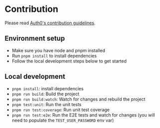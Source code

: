 # Contribution

Please read [Auth0's contribution guidelines](https://github.com/auth0/open-source-template/blob/master/GENERAL-CONTRIBUTING.md).

## Environment setup

- Make sure you have node and pnpm installed
- Run `pnpm install` to install dependencies
- Follow the local development steps below to get started

## Local development

- `pnpm install`: install dependencies
- `pnpm run build`: Build the project
- `pnpm run build:watch`: Watch for changes and rebuild the project
- `pnpm test:unit`: Run the unit tests
- `pnpm run test:coverage`: Run unit test coverage
- `pnpm run test:e2e`: Run the E2E tests and watch for changes (you will need to populate the `TEST_USER_PASSWORD` env var)

